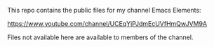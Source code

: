 This repo contains the public files for my channel Emacs Elements:

https://www.youtube.com/channel/UCEqYjPJdmEcUVfHmQwJVM9A

Files not available here are available to members of the channel.


